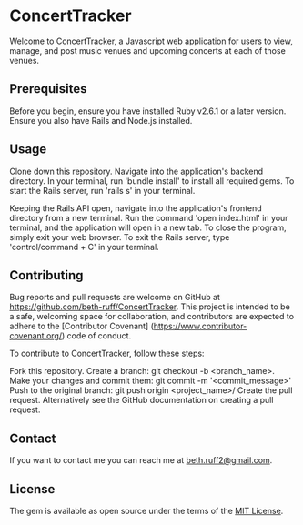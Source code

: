 # ConcertTracker
Welcome to ConcertTracker, a Javascript web application for users to view, manage, and post music venues and upcoming concerts at each of those venues.  

## Prerequisites
Before you begin, ensure you have installed Ruby v2.6.1 or a later version. Ensure you also have Rails and Node.js installed.

## Usage

Clone down this repository. Navigate into the application's backend directory. In your terminal, run 'bundle install' to install all required gems. To start the Rails server, run 'rails s' in your terminal.

Keeping the Rails API open, navigate into the application's frontend directory from a new terminal. Run the command 'open index.html' in your terminal, and the application will open in a new tab. To close the program, simply exit your web browser. To exit the Rails server, type 'control/command + C' in your terminal.

## Contributing

Bug reports and pull requests are welcome on GitHub at https://github.com/beth-ruff/ConcertTracker. This project is intended to be a safe, welcoming space for collaboration, and contributors are expected to adhere to the [Contributor Covenant] (https://www.contributor-covenant.org/) code of conduct.

To contribute to ConcertTracker, follow these steps:

Fork this repository.
Create a branch: git checkout -b <branch_name>.
Make your changes and commit them: git commit -m '<commit_message>'
Push to the original branch: git push origin <project_name>/
Create the pull request.
Alternatively see the GitHub documentation on creating a pull request.

## Contact

If you want to contact me you can reach me at beth.ruff2@gmail.com.

## License

The gem is available as open source under the terms of the [MIT License](https://opensource.org/licenses/MIT).
